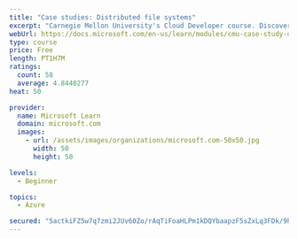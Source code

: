 ```yaml
---
title: "Case studies: Distributed file systems"
excerpt: "Carnegie Mellon University's Cloud Developer course. Discover how distributed file systems work, then learn about Hadoop and Ceph."
webUrl: https://docs.microsoft.com/en-us/learn/modules/cmu-case-study-distributed-file-systems/
type: course
price: Free
length: PT1H7M
ratings:
  count: 58
  average: 4.8448277
heat: 50

provider:
  name: Microsoft Learn
  domain: microsoft.com
  images:
    - url: /assets/images/organizations/microsoft.com-50x50.jpg
      width: 50
      height: 50

levels:
  - Beginner

topics:
  - Azure

secured: "5actkiFZ5w7q7zmi2JUv60Zo/rAqTiFoaHLPm1kDQYbaapzF5sZxLq3FDk/9hYlAfEqgR57D9JnDXjJ05AVxN9SRuN9dsI2h6kFc0VTyBwM2YmTO5arB/5h2tPWdPqkSTg2TfjTQkkA3DVvxKemGJhgW6JgDmMeIsdVxMwRPbYj9gCKACmjewvf+Tk0LS3pXln+TdYEVUuEfRAB80gmIh8rMOEGC9bcbkXhoT+av5vbyGbYFyGQx1yjphW6bYgzAV8nhMkT5C5c0jjxLOD+tZGVp1dQ5JQtZtY2yx1zVTp/VZOqRs0d9c5xgBKDg7fXAd1ArNMRki/BPyn2kt4ncRE9o/casNHVj0lzl2CgTea/2S1iNt+3MyrNpmcMwtvP456+jWQcRLZZevC0CjJT8/T31MCzxxpeIsPU9ONL/I6s=;2BAg2Nv9e9mIZwapylGRWw=="
---
```


